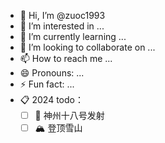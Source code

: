 - 👋 Hi, I’m @zuoc1993
- 👀 I’m interested in ...
- 🌱 I’m currently learning ...
- 💞️ I’m looking to collaborate on ...
- 📫 How to reach me ...
- 😄 Pronouns: ...
- ⚡ Fun fact: ...
- 📋 2024 todo：
  - [ ] 🚀 神州十八号发射
  - [ ] 🏔️ 登顶雪山

<!---
zuoc1993/zuoc1993 is a ✨ special ✨ repository because its `README.md` (this file) appears on your GitHub profile.
You can click the Preview link to take a look at your changes.
--->

